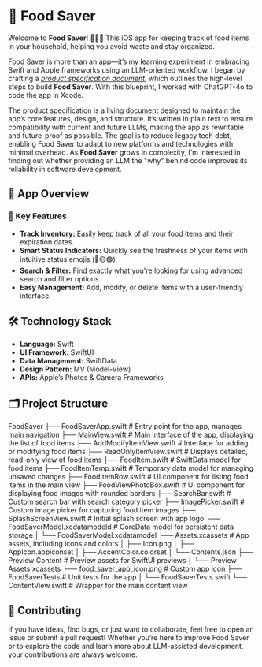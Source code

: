 # 🥫 Food Saver

Welcome to **Food Saver**! 🍕🍰🥬 This iOS app for keeping track of food items in your household, helping you avoid waste and stay organized.

Food Saver is more than an app—it’s my learning experiment in embracing Swift and Apple frameworks using an LLM-oriented workflow. I began by crafting a [*product specification document*](./product_specifications.md), which outlines the high-level steps to build **Food Saver**. With this blueprint, I worked with ChatGPT-4o to code the app in Xcode.

The product specification is a living document designed to maintain the app’s core features, design, and structure. It’s written in plain text to ensure compatibility with current and future LLMs, making the app as rewritable and future-proof as possible. The goal is to reduce legacy tech debt, enabling Food Saver to adapt to new platforms and technologies with minimal overhead. As **Food Saver** grows in complexity, I'm interested in finding out whether providing an LLM the "why" behind code improves its reliability in software development.

## 📱 App Overview

### 🌟 Key Features

- **Track Inventory:** Easily keep track of all your food items and their expiration dates.
- **Smart Status Indicators:** Quickly see the freshness of your items with intuitive status emojis (🔴🟡🟢).
- **Search & Filter:** Find exactly what you're looking for using advanced search and filter options.
- **Easy Management:** Add, modify, or delete items with a user-friendly interface.

## 🛠️ Technology Stack

- **Language:** Swift 
- **UI Framework:** SwiftUI
- **Data Management:** SwiftData 
- **Design Pattern:** MV (Model-View)
- **APIs:** Apple’s Photos & Camera Frameworks

## 🗂️ Project Structure

FoodSaver
├── FoodSaverApp.swift              # Entry point for the app, manages main navigation
├── MainView.swift                  # Main interface of the app, displaying the list of food items
├── AddModifyItemView.swift         # Interface for adding or modifying food items
├── ReadOnlyItemView.swift          # Displays detailed, read-only view of food items
├── FoodItem.swift                  # SwiftData model for food items
├── FoodItemTemp.swift              # Temporary data model for managing unsaved changes
├── FoodItemRow.swift               # UI component for listing food items in the main view
├── FoodViewPhotoBox.swift          # UI component for displaying food images with rounded borders
├── SearchBar.swift                 # Custom search bar with search category picker
├── ImagePicker.swift               # Custom image picker for capturing food item images
├── SplashScreenView.swift          # Initial splash screen with app logo
├── FoodSaverModel.xcdatamodeld     # CoreData model for persistent data storage
│   └── FoodSaverModel.xcdatamodel
├── Assets.xcassets                 # App assets, including icons and colors
│   ├── Icon.png
│   ├── AppIcon.appiconset
│   ├── AccentColor.colorset
│   └── Contents.json
├── Preview Content                 # Preview assets for SwiftUI previews
│   └── Preview Assets.xcassets
├── food_saver_app_icon.png         # Custom app icon
├── FoodSaverTests                  # Unit tests for the app
│   └── FoodSaverTests.swift
└── ContentView.swift               # Wrapper for the main content view

## 🤝 Contributing

If you have ideas, find bugs, or just want to collaborate, feel free to open an issue or submit a pull request! Whether you’re here to improve Food Saver or to explore the code and learn more about LLM-assisted development, your contributions are always welcome.
